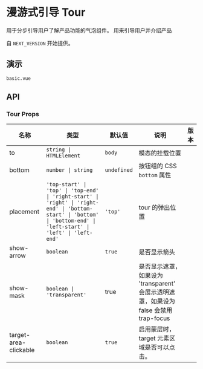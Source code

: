 # 漫游式引导 Tour

用于分步引导用户了解产品功能的气泡组件。 用来引导用户并介绍产品

自 `NEXT_VERSION` 开始提供。

## 演示

```demo
basic.vue
```

## API

### Tour Props

| 名称 | 类型 | 默认值 | 说明 | 版本 |
| --- | --- | --- | --- | --- |
| to | `string \| HTMLElement` | `body` | 模态的挂载位置 |  |
| bottom | `number \| string` | `undefined` | 按钮组的 CSS `bottom` 属性 |  |
| placement | `'top-start' \| 'top' \| 'top-end' \| 'right-start' \| 'right' \| 'right-end' \| 'bottom-start' \| 'bottom' \| 'bottom-end' \| 'left-start' \| 'left' \| 'left-end'` | `'top'` | tour 的弹出位置 |  |
| show-arrow | `boolean` | `true` | 是否显示箭头 |  |
| show-mask | `boolean \| 'transparent'` | true | 是否显示遮罩，如果设为 'transparent' 会展示透明遮罩，如果设为 false 会禁用 trap-focus |  |
| target-area-clickable | `boolean` | `true` | 启用蒙层时，target 元素区域是否可以点击。 |  |
